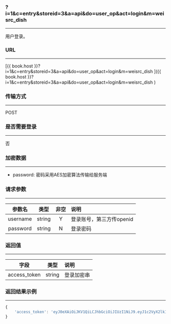 ### ?i=1&c=entry&storeid=3&a=api&do=user_op&act=login&m=weisrc_dish

---

用户登录。

### URL

---

[{{ book.host }}?i=1&c=entry&storeid=3&a=api&do=user_op&act=login&m=weisrc_dish
]({{ book.host }}?i=1&c=entry&storeid=3&a=api&do=user_op&act=login&m=weisrc_dish
)

### 传输方式

---

POST

### 是否需要登录

---

否

### 加密数据

---

- password: 密码采用AES加密算法传输给服务端


### 请求参数

---

| 参数名 | 类型 | 非空 | 说明 |
| :---: | :---: | :---: | :--- |
| username | string | Y | 登录账号，第三方传openid       |
| password | string | N | 登录密码                     |


### 返回值

---

| 字段 | 类型 | 说明 |
| :---: | :---: | :--- |
| access_token | string | 登录加密串 |

### 返回结果示例

---

``` js
{
    'access_token': 'eyJ0eXAiOiJKV1QiLCJhbGciOiJIUzI1NiJ9.eyJ1c2VyX2lkIjoyOSwiZW1haWwiOiIiLCJ1c2VybmFtZSI6IjE1ODEyNDI1MDcyIiwiZXhwIjoxNDk3NTEyOTg1fQ.W5MbWPD02GANnJfrEEOkfXYrc2qp4ujy8giybPH2ahM'
}
```